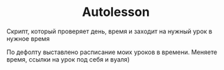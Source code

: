 <h1 align="center">Autolesson</h1>
<p>Скрипт, который проверяет день, время и заходит на нужный урок в нужное время</p>
<p>По дефолту выставлено расписание моих уроков в времени. Меняете время, ссылки на урок под себя и вуаля)</p>
